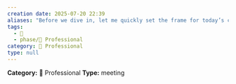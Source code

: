 ```yaml
---
creation date: 2025-07-20 22:39
aliases: "Before we dive in, let me quickly set the frame for today’s conversation."
tags: 
  - 💬
  - phase/💼 Professional
category: 💼 Professional
type: null
---
```

**Category:** 💼 Professional
**Type:** meeting


